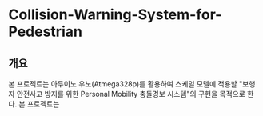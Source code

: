 # Collision-Warning-System-for-Pedestrian
## 개요
본 프로젝트는 아두이노 우노(Atmega328p)를 활용하여 스케일 모델에 적용할 "보행자 안전사고 방지를 위한 Personal Mobility 충돌경보 시스템"의 구현을 목적으로 한다. 본 프로젝트는 
